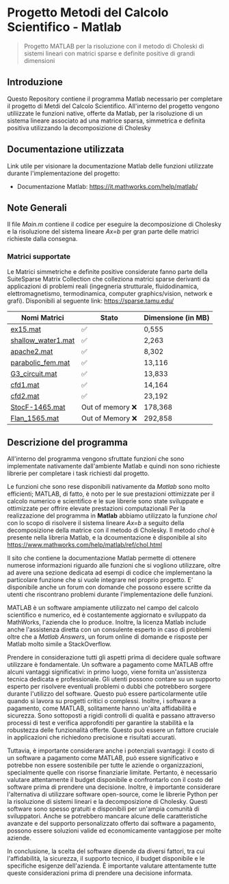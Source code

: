 # Progetto Metodi del Calcolo Scientifico - Matlab

>  Progetto MATLAB per la risoluzione con il metodo di Choleski di sistemi lineari con matrici sparse e definite positive di grandi dimensioni

## Introduzione

Questo Repository contiene il programma Matlab necessario per completare il progetto di Metdi del Calcolo Scientifico. All'interno del progetto vengono utiliizzate le funzioni native, offerte da Matlab,
per la risoluzione di un sistema lineare associato ad una matrice sparsa, simmetrica e definita positiva utilizzando la decomposizione di Cholesky

## Documentazione utilizzata
Link utile per visionare la documentazione Matlab delle funzioni utilizzate durante l'implementazione del progetto:
- Documentazione Matlab: https://it.mathworks.com/help/matlab/

## Note Generali
Il file *Main.m* contiene il codice per eseguire la decomposizione di Cholesky e la risoluzione 
del sistema lineare *Ax=b* per gran parte delle matrici richieste dalla consegna.

### Matrici supportate
Le Matrici simmetriche e definite positive considerate fanno parte della SuiteSparse Matrix Collection che colleziona matrici sparse derivanti da applicazioni di problemi reali 
(ingegneria strutturale, fluidodinamica, elettromagnetismo, termodinamica, computer graphics/vision, network e grafi). Disponibili al seguente link: https://sparse.tamu.edu/

| Nomi Matrici | Stato | Dimensione (in MB) |
|-----------|-----------|-----------|
| [ex15.mat](https://sparse.tamu.edu/FIDAP/ex15)  | :white_check_mark:   |  0,555 |
| [shallow_water1.mat](https://sparse.tamu.edu/MaxPlanck/shallow_water1)    | :white_check_mark:   | 2,263 |
| [apache2.mat](https://sparse.tamu.edu/GHS_psdef/apache2)   |:white_check_mark:    | 8,302 |
| [parabolic_fem.mat](https://sparse.tamu.edu/Wissgott/parabolic_fem)  | :white_check_mark:    | 13,116 |
| [G3_circuit.mat](https://sparse.tamu.edu/AMD/G3_circuit)   | :white_check_mark:    | 13,833 |
| [cfd1.mat](https://sparse.tamu.edu/Rothberg/cfd1)   | :white_check_mark:    | 14,164 |
| [cfd2.mat](https://sparse.tamu.edu/Rothberg/cfd2)   | :white_check_mark:    | 23,192 |
| [StocF-1465.mat](https://sparse.tamu.edu/Janna/StocF-1465)   | Out of memory :x:    | 178,368 |
| [Flan_1565.mat](https://sparse.tamu.edu/Janna/Flan_1565)   | Out of Memory :x:    | 292,858 |

## Descrizione del programma
All'interno del programma vengono sfruttate funzioni che sono implementate nativamente dall'ambiente Matlab e quindi non sono richieste librerie per completare i task richiesti dal progetto. 

Le funzioni che sono rese disponibili nativamente da *Matlab* sono molto efficienti; MATLAB, di fatto, è noto per le sue prestazioni ottimizzate per il calcolo numerico e scientifico e le sue librerie sono state sviluppate e ottimizzate per offrire elevate prestazioni computazionali
Per la realizzazione del programma in **Matlab** abbiamo utilizzato la funzione _chol_ con lo scopo di risolvere il sistema lineare *Ax=b* a seguito della decomposizione della matrice con il metodo di Cholesky. 
Il metodo _chol_ è presente nella libreria Matlab, e la dcoumentazione è disponibile al sito https://www.mathworks.com/help/matlab/ref/chol.html 

Il sito che contiene la documentazione Matlab permette di ottenere numerose informazioni riguardo alle funzioni che si vogliono utilizzare, oltre ad avere una sezione dedicata ad esempi di codice che implementano la particolare funzione che si vuole integrare nel proprio progetto. E' disponibile anche un forum con domande che possono essere scritte da utenti che riscontrano problemi durante l'implementazione delle funzioni. 

MATLAB è un software ampiamente utilizzato nel campo del calcolo scientifico e numerico, ed è costantemente aggiornato e sviluppato da MathWorks, l'azienda che lo produce. Inoltre, la licenza Matlab include anche l'assistenza diretta con un consulente esperto in caso di problemi oltre che a *Matlab Answers*, un forum online di domande e risposte per Matlab molto simile a StackOverflow. 

Prendere in considerazione tutti gli aspetti prima di decidere quale software utilizzare è fondamentale. Un software a pagamento come MATLAB offre alcuni vantaggi significativi: in primo luogo, viene fornita un'assistenza tecnica dedicata e professionale. Gli utenti possono contare su un supporto esperto per risolvere eventuali problemi o dubbi che potrebbero sorgere durante l'utilizzo del software. Questo può essere particolarmente utile quando si lavora su progetti critici o complessi.
Inoltre, i software a pagamento, come MATLAB, solitamente hanno un'alta affidabilità e sicurezza. Sono sottoposti a rigidi controlli di qualità e passano attraverso processi di test e verifica approfonditi per garantire la stabilità e la robustezza delle funzionalità offerte. Questo può essere un fattore cruciale in applicazioni che richiedono precisione e risultati accurati.

Tuttavia, è importante considerare anche i potenziali svantaggi: il costo di un software a pagamento come MATLAB, può essere significativo e potrebbe non essere sostenibile per tutte le aziende o organizzazioni, specialmente quelle con risorse finanziarie limitate. Pertanto, è necessario valutare attentamente il budget disponibile e confrontarlo con il costo del software prima di prendere una decisione.
Inoltre, è importante considerare l'alternativa di utilizzare software open-source, come le librerie Python per la risoluzione di sistemi lineari e la decomposizione di Cholesky. Questi software sono spesso gratuiti e disponibili per un'ampia comunità di sviluppatori. Anche se potrebbero mancare alcune delle caratteristiche avanzate e del supporto personalizzato offerto dai software a pagamento, possono essere soluzioni valide ed economicamente vantaggiose per molte aziende.

In conclusione, la scelta del software dipende da diversi fattori, tra cui l'affidabilità, la sicurezza, il supporto tecnico, il budget disponibile e le specifiche esigenze dell'azienda. È importante valutare attentamente tutte queste considerazioni prima di prendere una decisione informata.




